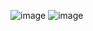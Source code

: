 ![image](https://github.com/hiuifdsfbsd/sdhgsdhuf/assets/165747353/e7692610-4e54-41a0-8927-ad412f89b426)
![image](https://github.com/hiuifdsfbsd/sdhgsdhuf/assets/165747353/ba973f98-2986-453a-8f0d-82c715146748)

